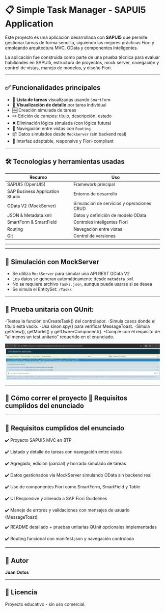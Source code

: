 # 📋 Simple Task Manager - SAPUI5 Application

Este proyecto es una aplicación desarrollada con **SAPUI5** que permite gestionar tareas de forma sencilla, siguiendo las mejores prácticas Fiori y empleando arquitectura MVC, OData y componentes inteligentes.

La aplicación fue construida como parte de una prueba técnica para evaluar habilidades en SAPUI5, estructura de proyectos, mock server, navegación y control de vistas, manejo de modelos, y diseño Fiori.

---

## ✅ Funcionalidades principales

- 📄 **Lista de tareas** visualizadas usando `SmartForm`
- 🧩 **Visualización de detalle** por tarea individual
- 🆕 Creación simulada de tareas
- ✏️ Edición de campos: título, descripción, estado
- ❌ Eliminación lógica simulada (con lógica futura)
- 🔁 Navegación entre vistas con `Routing`
- 📦 Datos simulados desde `MockServer` (sin backend real)
- 📐 Interfaz adaptable, responsive y Fiori-compliant

---

## 🛠️ Tecnologías y herramientas usadas

| Recurso                      | Uso                                           |
|-----------------------------|-----------------------------------------------|
| SAPUI5 (OpenUI5)            | Framework principal                          |
| SAP Business Application Studio | Entorno de desarrollo                        |
| OData V2 (MockServer)       | Simulación de servicios y operaciones CRUD   |
| JSON & Metadata.xml         | Datos y definición de modelo OData           |
| SmartForm & SmartField      | Controles inteligentes Fiori                 |
| Routing                     | Navegación entre vistas                      |
| Git                         | Control de versiones                         |

---

---

## 📡 Simulación con MockServer

- Se utiliza `MockServer` para simular una API REST OData V2
- Los datos se generan automáticamente desde `metadata.xml`
- No se requiere archivo `Tasks.json`, aunque puede usarse si se desea
- Se simula el EntitySet: `/Tasks`

---

## 🧪  Prueba unitaria con QUnit:

-Testea la función onCreateTask() del controlador.
-Simula casos donde el título está vacío.
-Usa sinon.spy() para verificar MessageToast.
-Simula getView(), getModel() y getOwnerComponent().
-Cumple con el requisito de “al menos un test unitario” requerido en el enunciado.

![alt text](image.png)

---

## 🚀 Cómo correr el proyecto 📌 Requisitos cumplidos del enunciado



---
## 📌 Requisitos cumplidos del enunciado

✔️ Proyecto SAPUI5 MVC en BTP

✔️ Listado y detalle de tareas con navegación entre vistas

✔️ Agregado, edición (parcial) y borrado simulado de tareas

✔️ Datos gestionados vía MockServer simulando OData sin backend real

✔️ Uso de componentes Fiori como SmartForm, SmartField y Table

✔️ UI Responsive y alineada a SAP Fiori Guidelines

✔️ Manejo de errores y validaciones con mensajes de usuario (MessageToast)

✔️ README detallado + pruebas unitarias QUnit opcionales implementadas

✔️ Routing funcional con manifest.json y navegación controlada

---

## 🙋 Autor

**Juan Ostos**  

---

## 📜 Licencia

Proyecto educativo - sin uso comercial.



